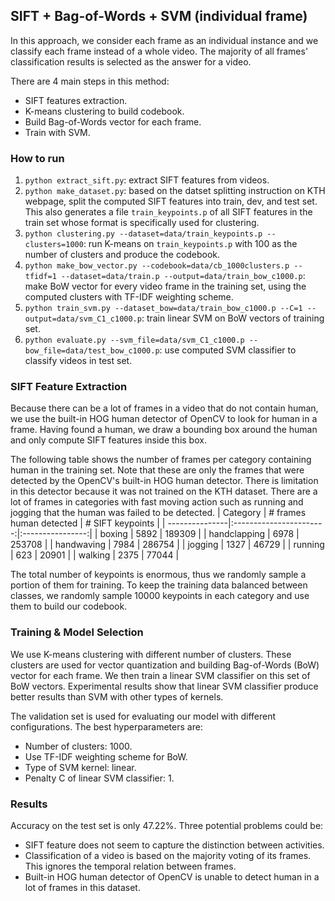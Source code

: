 ## SIFT + Bag-of-Words + SVM (individual frame)
In this approach, we consider each frame as an individual instance and we classify each frame instead of a whole video. The majority of all frames' classification results is selected as the answer for a video.

There are 4 main steps in this method:
* SIFT features extraction.
* K-means clustering to build codebook.
* Build Bag-of-Words vector for each frame.
* Train with SVM.

### How to run
1. `python extract_sift.py`: extract SIFT features from videos.
2. `python make_dataset.py`: based on the datset splitting instruction on KTH webpage, split the computed SIFT features into train, dev, and test set. This also generates a file `train_keypoints.p` of all SIFT features in the train set whose format is specifically used for clustering.
3. `python clustering.py --dataset=data/train_keypoints.p --clusters=1000`: run K-means on `train_keypoints.p` with 100 as the number of clusters and produce the codebook.
4. `python make_bow_vector.py --codebook=data/cb_1000clusters.p --tfidf=1 --dataset=data/train.p --output=data/train_bow_c1000.p`: make BoW vector for every video frame in the training set, using the computed clusters with TF-IDF weighting scheme.
5. `python train_svm.py --dataset_bow=data/train_bow_c1000.p --C=1 --output=data/svm_C1_c1000.p`: train linear SVM on BoW vectors of training set.
6. `python evaluate.py --svm_file=data/svm_C1_c1000.p --bow_file=data/test_bow_c1000.p`: use computed SVM classifier to classify videos in test set.

### SIFT Feature Extraction
Because there can be a lot of frames in a video that do not contain human, we use the built-in HOG human detector of OpenCV to look for human in a frame. Having found a human, we draw a bounding box around the human and only compute SIFT features inside this box.

The following table shows the number of frames per category containing human in the training set. Note that these are only the frames that were detected by the OpenCV's built-in HOG human detector. There is limitation in this detector because it was not trained on the KTH dataset. There are a lot of frames in categories with fast moving action such as running and jogging that the human was failed to be detected.
| Category       | # frames human detected | # SIFT keypoints |
| ---------------|:-----------------------:|:----------------:|
| boxing         | 5892                    | 189309           |
| handclapping   | 6978                    | 253708           |
| handwaving     | 7984                    | 286754           |
| jogging        | 1327                    | 46729            |
| running        | 623                     | 20901            |
| walking        | 2375                    | 77044            |

The total number of keypoints is enormous, thus we randomly sample a portion of them for training. To keep the training data balanced between classes, we randomly sample 10000 keypoints in each category and use them to build our codebook.

### Training & Model Selection
We use K-means clustering with different number of clusters. These clusters are used for vector quantization and building Bag-of-Words (BoW) vector for each frame. We then train a linear SVM classifier on this set of BoW vectors. Experimental results show that linear SVM classifier produce better results than SVM with other types of kernels.

The validation set is used for evaluating our model with different configurations. The best hyperparameters are:
* Number of clusters: 1000.
* Use TF-IDF weighting scheme for BoW.
* Type of SVM kernel: linear.
* Penalty C of linear SVM classifier: 1.

### Results
Accuracy on the test set is only 47.22%.
Three potential problems could be:
* SIFT feature does not seem to capture the distinction between activities. 
* Classification of a video is based on the majority voting of its frames. This ignores the temporal relation between frames.
* Built-in HOG human detector of OpenCV is unable to detect human in a lot of frames in this dataset.